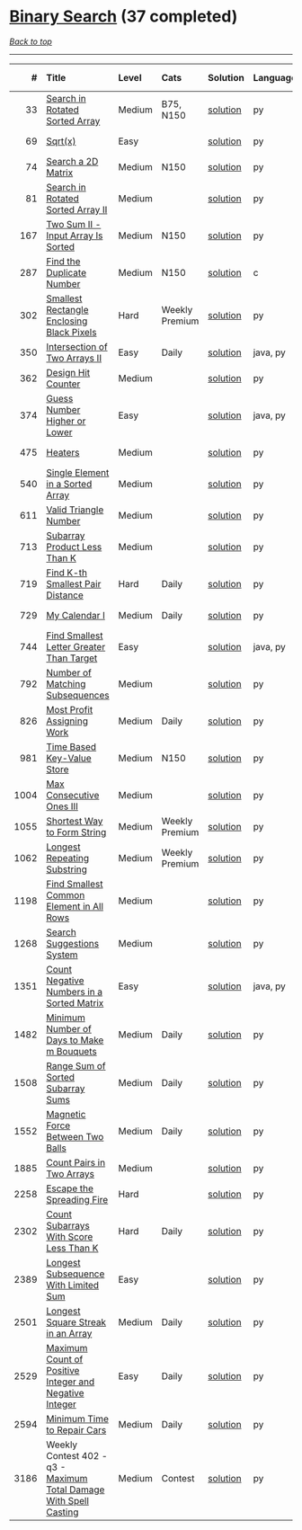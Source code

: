 # [Binary Search](<https://leetcode.com/tag/Binary-Search/>) (37 completed)

*[Back to top](<../../README.md>)*

------

|    # | Title                                                                                                                                            | Level   | Cats           | Solution                                                                          | Languages   | Date Complete   |
|-----:|:-------------------------------------------------------------------------------------------------------------------------------------------------|:--------|:---------------|:----------------------------------------------------------------------------------|:------------|:----------------|
|   33 | [Search in Rotated Sorted Array](<https://leetcode.com/problems/search-in-rotated-sorted-array>)                                                 | Medium  | B75, N150      | [solution](<../_33. Search in Rotated Sorted Array.md>)                           | py          | Dec 17, 2024    |
|   69 | [Sqrt(x)](<https://leetcode.com/problems/sqrtx>)                                                                                                 | Easy    |                | [solution](<../_69. Sqrt(x).md>)                                                  | py          | Jun 07, 2024    |
|   74 | [Search a 2D Matrix](<https://leetcode.com/problems/search-a-2d-matrix>)                                                                         | Medium  | N150           | [solution](<../_74. Search a 2D Matrix.md>)                                       | py          | Jun 15, 2024    |
|   81 | [Search in Rotated Sorted Array II](<https://leetcode.com/problems/search-in-rotated-sorted-array-ii>)                                           | Medium  |                | [solution](<../_81. Search in Rotated Sorted Array II.md>)                        | py          | Dec 17, 2024    |
|  167 | [Two Sum II - Input Array Is Sorted](<https://leetcode.com/problems/two-sum-ii-input-array-is-sorted>)                                           | Medium  | N150           | [solution](<../_167. Two Sum II - Input Array Is Sorted.md>)                      | py          | Jun 14, 2024    |
|  287 | [Find the Duplicate Number](<https://leetcode.com/problems/find-the-duplicate-number>)                                                           | Medium  | N150           | [solution](<../_287. Find the Duplicate Number.md>)                               | c           | Jun 26, 2024    |
|  302 | [Smallest Rectangle Enclosing Black Pixels](<https://leetcode.com/problems/smallest-rectangle-enclosing-black-pixels>)                           | Hard    | Weekly Premium | [solution](<../_302. Smallest Rectangle Enclosing Black Pixels.md>)               | py          | Apr 23, 2025    |
|  350 | [Intersection of Two Arrays II](<https://leetcode.com/problems/intersection-of-two-arrays-ii>)                                                   | Easy    | Daily          | [solution](<../_350. Intersection of Two Arrays II.md>)                           | java, py    | Jul 02, 2024    |
|  362 | [Design Hit Counter](<https://leetcode.com/problems/design-hit-counter>)                                                                         | Medium  |                | [solution](<../_362. Design Hit Counter.md>)                                      | py          | Oct 24, 2024    |
|  374 | [Guess Number Higher or Lower](<https://leetcode.com/problems/guess-number-higher-or-lower>)                                                     | Easy    |                | [solution](<../_374. Guess Number Higher or Lower.md>)                            | java, py    | Jun 02, 2024    |
|  475 | [Heaters](<https://leetcode.com/problems/heaters>)                                                                                               | Medium  |                | [solution](<../_475. Heaters.md>)                                                 | py          | Jun 07, 2024    |
|  540 | [Single Element in a Sorted Array](<https://leetcode.com/problems/single-element-in-a-sorted-array>)                                             | Medium  |                | [solution](<../_540. Single Element in a Sorted Array.md>)                        | py          | Jul 05, 2024    |
|  611 | [Valid Triangle Number](<https://leetcode.com/problems/valid-triangle-number>)                                                                   | Medium  |                | [solution](<../_611. Valid Triangle Number.md>)                                   | py          | May 22, 2024    |
|  713 | [Subarray Product Less Than K](<https://leetcode.com/problems/subarray-product-less-than-k>)                                                     | Medium  |                | [solution](<../_713. Subarray Product Less Than K.md>)                            | py          | Jul 01, 2024    |
|  719 | [Find K-th Smallest Pair Distance](<https://leetcode.com/problems/find-k-th-smallest-pair-distance>)                                             | Hard    | Daily          | [solution](<../_719. Find K-th Smallest Pair Distance.md>)                        | py          | Aug 14, 2024    |
|  729 | [My Calendar I](<https://leetcode.com/problems/my-calendar-i>)                                                                                   | Medium  | Daily          | [solution](<../_729. My Calendar I.md>)                                           | py          | Sep 26, 2024    |
|  744 | [Find Smallest Letter Greater Than Target](<https://leetcode.com/problems/find-smallest-letter-greater-than-target>)                             | Easy    |                | [solution](<../_744. Find Smallest Letter Greater Than Target.md>)                | java, py    | Jun 01, 2024    |
|  792 | [Number of Matching Subsequences](<https://leetcode.com/problems/number-of-matching-subsequences>)                                               | Medium  |                | [solution](<../_792. Number of Matching Subsequences.md>)                         | py          | Aug 27, 2025    |
|  826 | [Most Profit Assigning Work](<https://leetcode.com/problems/most-profit-assigning-work>)                                                         | Medium  | Daily          | [solution](<../_826. Most Profit Assigning Work.md>)                              | py          | Jun 18, 2024    |
|  981 | [Time Based Key-Value Store](<https://leetcode.com/problems/time-based-key-value-store>)                                                         | Medium  | N150           | [solution](<../_981. Time Based Key-Value Store.md>)                              | py          | Oct 24, 2024    |
| 1004 | [Max Consecutive Ones III](<https://leetcode.com/problems/max-consecutive-ones-iii>)                                                             | Medium  |                | [solution](<../_1004. Max Consecutive Ones III.md>)                               | py          | Feb 17, 2025    |
| 1055 | [Shortest Way to Form String](<https://leetcode.com/problems/shortest-way-to-form-string>)                                                       | Medium  | Weekly Premium | [solution](<../_1055. Shortest Way to Form String.md>)                            | py          | Mar 30, 2025    |
| 1062 | [Longest Repeating Substring](<https://leetcode.com/problems/longest-repeating-substring>)                                                       | Medium  | Weekly Premium | [solution](<../_1062. Longest Repeating Substring.md>)                            | py          | Aug 01, 2024    |
| 1198 | [Find Smallest Common Element in All Rows](<https://leetcode.com/problems/find-smallest-common-element-in-all-rows>)                             | Medium  |                | [solution](<../_1198. Find Smallest Common Element in All Rows.md>)               | py          | Aug 26, 2025    |
| 1268 | [Search Suggestions System](<https://leetcode.com/problems/search-suggestions-system>)                                                           | Medium  |                | [solution](<../_1268. Search Suggestions System.md>)                              | py          | Jun 29, 2024    |
| 1351 | [Count Negative Numbers in a Sorted Matrix](<https://leetcode.com/problems/count-negative-numbers-in-a-sorted-matrix>)                           | Easy    |                | [solution](<../_1351. Count Negative Numbers in a Sorted Matrix.md>)              | java, py    | Jun 01, 2024    |
| 1482 | [Minimum Number of Days to Make m Bouquets](<https://leetcode.com/problems/minimum-number-of-days-to-make-m-bouquets>)                           | Medium  | Daily          | [solution](<../_1482. Minimum Number of Days to Make m Bouquets.md>)              | py          | Jun 19, 2024    |
| 1508 | [Range Sum of Sorted Subarray Sums](<https://leetcode.com/problems/range-sum-of-sorted-subarray-sums>)                                           | Medium  | Daily          | [solution](<../_1508. Range Sum of Sorted Subarray Sums.md>)                      | py          | Aug 04, 2024    |
| 1552 | [Magnetic Force Between Two Balls](<https://leetcode.com/problems/magnetic-force-between-two-balls>)                                             | Medium  | Daily          | [solution](<../_1552. Magnetic Force Between Two Balls.md>)                       | py          | Jun 20, 2024    |
| 1885 | [Count Pairs in Two Arrays](<https://leetcode.com/problems/count-pairs-in-two-arrays>)                                                           | Medium  |                | [solution](<../_1885. Count Pairs in Two Arrays.md>)                              | py          | Jun 08, 2024    |
| 2258 | [Escape the Spreading Fire](<https://leetcode.com/problems/escape-the-spreading-fire>)                                                           | Hard    |                | [solution](<../_2258. Escape the Spreading Fire.md>)                              | py          | Jun 15, 2024    |
| 2302 | [Count Subarrays With Score Less Than K](<https://leetcode.com/problems/count-subarrays-with-score-less-than-k>)                                 | Hard    | Daily          | [solution](<../_2302. Count Subarrays With Score Less Than K.md>)                 | py          | Apr 28, 2025    |
| 2389 | [Longest Subsequence With Limited Sum](<https://leetcode.com/problems/longest-subsequence-with-limited-sum>)                                     | Easy    |                | [solution](<../_2389. Longest Subsequence With Limited Sum.md>)                   | py          | Jun 01, 2024    |
| 2501 | [Longest Square Streak in an Array](<https://leetcode.com/problems/longest-square-streak-in-an-array>)                                           | Medium  | Daily          | [solution](<../_2501. Longest Square Streak in an Array.md>)                      | py          | Oct 28, 2024    |
| 2529 | [Maximum Count of Positive Integer and Negative Integer](<https://leetcode.com/problems/maximum-count-of-positive-integer-and-negative-integer>) | Easy    | Daily          | [solution](<../_2529. Maximum Count of Positive Integer and Negative Integer.md>) | py          | Mar 12, 2025    |
| 2594 | [Minimum Time to Repair Cars](<https://leetcode.com/problems/minimum-time-to-repair-cars>)                                                       | Medium  | Daily          | [solution](<../_2594. Minimum Time to Repair Cars.md>)                            | py          | Mar 16, 2025    |
| 3186 | Weekly Contest 402 - q3 - [Maximum Total Damage With Spell Casting](<https://leetcode.com/problems/maximum-total-damage-with-spell-casting>)     | Medium  | Contest        | [solution](<../_3186. Maximum Total Damage With Spell Casting.md>)                | py          | Jul 07, 2024    |